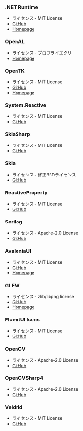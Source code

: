 
### .NET Runtime
* ライセンス - MIT License
* [GitHub](https://github.com/dotnet/runtime)
* [Homepage](https://dotnet.microsoft.com)

### OpenAL
* ライセンス - プロプライエタリ
* [Homepage](https://www.openal.org/)

### OpenTK
* ライセンス - MIT License
* [GitHub](https://github.com/opentk/opentk)
* [Homepage](https://opentk.net)

### System.Reactive
* ライセンス - MIT License
* [GitHub](https://github.com/dotnet/reactive)

### SkiaSharp
* ライセンス - MIT License
* [GitHub](https://github.com/mono/SkiaSharp)

### Skia
* ライセンス - 修正BSDライセンス
* [GitHub](https://github.com/google/Skia)

### ReactiveProperty
* ライセンス - MIT License
* [GitHub](https://github.com/runceel/ReactiveProperty)

### Serilog
* ライセンス - Apache-2.0 License
* [GitHub](https://github.com/serilog)

### AvaloniaUI
* ライセンス - MIT License
* [GitHub](https://github.com/AvaloniaUI/Avalonia)
* [Homepage](http://avaloniaui.net/)

### GLFW
* ライセンス - ‎‎zlib/libpng‎‎ license
* [GitHub](https://github.com/glfw/glfw)
* [Homepage](https://www.glfw.org/)

### FluentUI Icons
* ライセンス - MIT License
* [GitHub](https://github.com/microsoft/fluentui-system-icons)

### OpenCV
* ライセンス - Apache-2.0 License
* [GitHub](https://github.com/opencv/opencv)

### OpenCVSharp4
* ライセンス - Apache-2.0 License
* [GitHub](https://github.com/shimat/opencvsharp)

### Veldrid

* ライセンス - MIT License
* [GitHub](https://github.com/mellinoe/veldrid)
